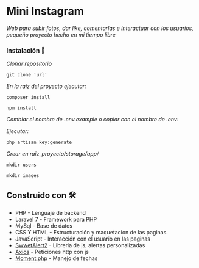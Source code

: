 # Mini Instagram

_Web para subir fotos, dar like, comentarlas e interactuar con los usuarios, pequeño proyecto hecho en mi tiempo libre_

### Instalación 🔧

_Clonar repositorio_


```
git clone 'url'
```

_En la raíz del proyecto ejecutar:_

```
composer install
```

```
npm install
```

_Cambiar el nombre de .env.example o copiar con el nombre de .env:_

_Ejecutar:_

```
php artisan key:generate
```

_Crear en raiz_proyecto/storage/app/_

```
mkdir users

mkdir images
```

## Construido con 🛠️

* PHP - Lenguaje de backend
* Laravel 7 - Framework para PHP
* MySql - Base de datos
* CSS Y HTML - Estructuración y maquetacion de las paginas.
* JavaScript - Interacción con el usuario en las paginas
* [SwwetAlert2](https://sweetalert2.github.io/) - Libreria de js, alertas personalizadas
* [Axios](https://github.com/axios/axios) - Peticiones http con js
* [Moment.php](https://github.com/fightbulc/moment.php) - Manejo de fechas
